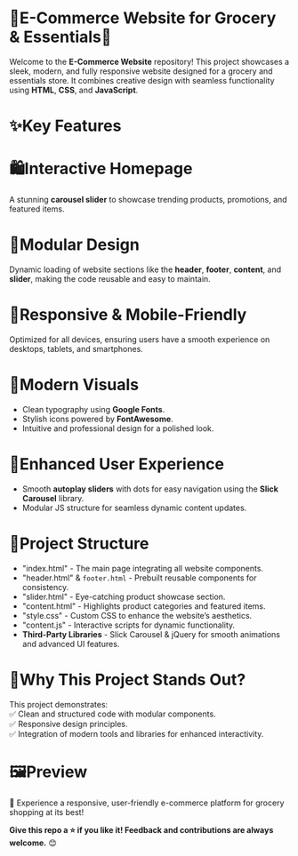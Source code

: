 # 🌟E-Commerce Website for Grocery & Essentials🌟  

Welcome to the **E-Commerce Website** repository! This project showcases a sleek, modern, and fully responsive website designed for a grocery and essentials store. It combines creative design with seamless functionality using **HTML**, **CSS**, and **JavaScript**.  

# ✨Key Features  

# 🛍️Interactive Homepage  
A stunning **carousel slider** to showcase trending products, promotions, and featured items.  

# 🧩Modular Design
Dynamic loading of website sections like the **header**, **footer**, **content**, and **slider**, making the code reusable and easy to maintain.  

# 📱Responsive & Mobile-Friendly  
Optimized for all devices, ensuring users have a smooth experience on desktops, tablets, and smartphones.  

# 🎨Modern Visuals 
- Clean typography using **Google Fonts**.  
- Stylish icons powered by **FontAwesome**.  
- Intuitive and professional design for a polished look.  

# 🚀Enhanced User Experience 
- Smooth **autoplay sliders** with dots for easy navigation using the **Slick Carousel** library.  
- Modular JS structure for seamless dynamic content updates.  

# 📂Project Structure 
- "index.html" - The main page integrating all website components.  
- "header.html" & `footer.html` - Prebuilt reusable components for consistency.  
- "slider.html" - Eye-catching product showcase section.  
- "content.html" - Highlights product categories and featured items.  
- "style.css" - Custom CSS to enhance the website’s aesthetics.  
- "content.js" - Interactive scripts for dynamic functionality.  
- **Third-Party Libraries** - Slick Carousel & jQuery for smooth animations and advanced UI features.  

# 🌟Why This Project Stands Out?  
This project demonstrates:  
✅ Clean and structured code with modular components.  
✅ Responsive design principles.  
✅ Integration of modern tools and libraries for enhanced interactivity.  

# 🖼️Preview  
🚀 Experience a responsive, user-friendly e-commerce platform for grocery shopping at its best!  


**Give this repo a ⭐ if you like it! Feedback and contributions are always welcome.** 😊  

